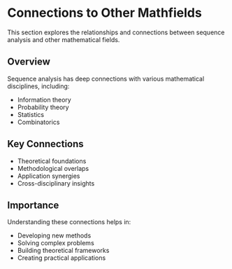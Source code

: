 # Connections to Other Mathfields

This section explores the relationships and connections between sequence analysis and other mathematical fields.

## Overview

Sequence analysis has deep connections with various mathematical disciplines, including:
- Information theory
- Probability theory
- Statistics
- Combinatorics

## Key Connections

- Theoretical foundations
- Methodological overlaps
- Application synergies
- Cross-disciplinary insights

## Importance

Understanding these connections helps in:
- Developing new methods
- Solving complex problems
- Building theoretical frameworks
- Creating practical applications

